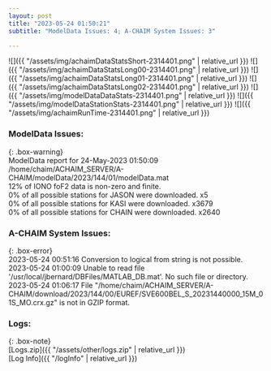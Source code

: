 ```yaml
---
layout: post
title: "2023-05-24 01:50:21"
subtitle: "ModelData Issues: 4; A-CHAIM System Issues: 3"

---
```


![]({{ "/assets/img/achaimDataStatsShort-2314401.png" | relative_url }})
![]({{ "/assets/img/achaimDataStatsLong00-2314401.png" | relative_url }})
![]({{ "/assets/img/achaimDataStatsLong01-2314401.png" | relative_url }})
![]({{ "/assets/img/achaimDataStatsLong02-2314401.png" | relative_url }})
![]({{ "/assets/img/modelDataDataStats-2314401.png" | relative_url }})
![]({{ "/assets/img/modelDataStationStats-2314401.png" | relative_url }})
![]({{ "/assets/img/achaimRunTime-2314401.png" | relative_url }})


### ModelData Issues:  
  
{: .box-warning}  
 ModelData report for 24-May-2023 01:50:09   
 /home/chaim/ACHAIM_SERVER/A-CHAIM/modelData/2023/144/01/modelData.mat   
 12% of IONO foF2 data is non-zero and finite.   
 0% of all possible stations for JASON were downloaded. x5   
 0% of all possible stations for KASI were downloaded. x3679   
 0% of all possible stations for CHAIN were downloaded. x2640   
  
### A-CHAIM System Issues:  
  
{: .box-error}  
2023-05-24 00:51:16 Conversion to logical from string is not possible.  
2023-05-24 01:00:09 Unable to read file '/usr/local/jbernard/DBFiles/MATLAB_DB.mat'. No such file or directory.  
2023-05-24 01:06:17 File "/home/chaim/ACHAIM_SERVER/A-CHAIM/download/2023/144/00/EUREF/SVE600BEL_S_20231440000_15M_01S_MO.crx.gz" is not in GZIP format.  

### Logs:  
  
{: .box-note}  
[Logs.zip]({{ "/assets/other/logs.zip" | relative_url }})  
[Log Info]({{ "/logInfo" | relative_url }})  
